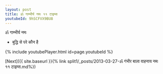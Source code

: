 ```yaml
---
layout: post
title: ॐ गाम्भीर्य नमः ११ टाइम्स
youtubeId: 9hSCFVX9BU8
---
```

 
 
 ॐ गाम्भीर्य नमः  
 
 -  बुद्धि से परे कौन है 
 
  
 
  
 
 
 
 
 
 


{% include youtubePlayer.html id=page.youtubeId %}
 
[Next]({{ site.baseurl }}{% link  split1/_posts/2013-03-27-ॐ गंभीर बाला वाहनाय नमः ११ टाइम्स.md%})
 
